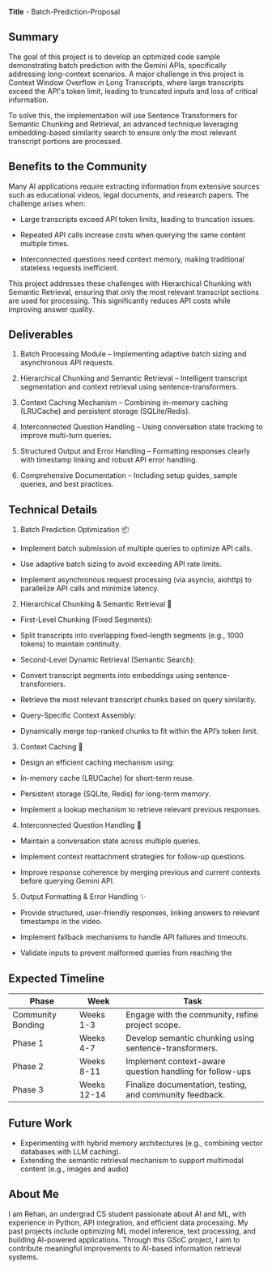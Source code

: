 **Title** - Batch-Prediction-Proposal

## **Summary**  
The goal of this project is to develop an optimized code sample demonstrating batch prediction with the Gemini APIs, specifically addressing long-context scenarios. A major challenge in this project is Context Window Overflow in Long Transcripts, where large transcripts exceed the API's token limit, leading to truncated inputs and loss of critical information.

To solve this, the implementation will use Sentence Transformers for Semantic Chunking and Retrieval, an advanced technique leveraging embedding-based similarity search to ensure only the most relevant transcript portions are processed. 

## **Benefits to the Community**  
Many AI applications require extracting information from extensive sources such as educational videos, legal documents, and research papers. The challenge arises when:

 - Large transcripts exceed API token limits, leading to truncation issues.

 - Repeated API calls increase costs when querying the same content multiple times.

 - Interconnected questions need context memory, making traditional stateless requests inefficient.

This project addresses these challenges with Hierarchical Chunking with Semantic Retrieval, ensuring that only the most relevant transcript sections are used for processing. This significantly reduces API costs while improving answer quality.

## **Deliverables**  
1. Batch Processing Module – Implementing adaptive batch sizing and asynchronous API requests.

2. Hierarchical Chunking and Semantic Retrieval – Intelligent transcript segmentation and context retrieval using sentence-transformers.

3. Context Caching Mechanism – Combining in-memory caching (LRUCache) and persistent storage (SQLite/Redis).

4. Interconnected Question Handling – Using conversation state tracking to improve multi-turn queries.

5. Structured Output and Error Handling – Formatting responses clearly with timestamp linking and robust API error handling.

6. Comprehensive Documentation – Including setup guides, sample queries, and best practices.
   
## **Technical Details**  
1. Batch Prediction Optimization 📦

 - Implement batch submission of multiple queries to optimize API calls.

 - Use adaptive batch sizing to avoid exceeding API rate limits.

 - Implement asynchronous request processing (via asyncio, aiohttp) to parallelize API calls and minimize latency.

2. Hierarchical Chunking & Semantic Retrieval 📏

 - First-Level Chunking (Fixed Segments):

 - Split transcripts into overlapping fixed-length segments (e.g., 1000 tokens) to maintain continuity.

 - Second-Level Dynamic Retrieval (Semantic Search):

 - Convert transcript segments into embeddings using sentence-transformers.

 - Retrieve the most relevant transcript chunks based on query similarity.

 - Query-Specific Context Assembly:

 - Dynamically merge top-ranked chunks to fit within the API’s token limit.

3. Context Caching 💾

 - Design an efficient caching mechanism using:

 - In-memory cache (LRUCache) for short-term reuse.

 - Persistent storage (SQLite, Redis) for long-term memory.

 - Implement a lookup mechanism to retrieve relevant previous responses.

4. Interconnected Question Handling 🔗

 - Maintain a conversation state across multiple queries.

 - Implement context reattachment strategies for follow-up questions.

 - Improve response coherence by merging previous and current contexts before querying Gemini API.

5. Output Formatting & Error Handling ✨

 - Provide structured, user-friendly responses, linking answers to relevant timestamps in the video.

 - Implement fallback mechanisms to handle API failures and timeouts.

 - Validate inputs to prevent malformed queries from reaching the 

## **Expected Timeline**  
| **Phase** | **Week** | **Task** |
|-----------|------------|---------|
| Community Bonding | Weeks 1-3 | Engage with the community, refine project scope. |
| Phase 1 | Weeks 4-7 | Develop semantic chunking using sentence-transformers. |
| Phase 2 | Weeks 8-11 | Implement context-aware question handling for follow-ups |
| Phase 3 | Weeks 12-14 | Finalize documentation, testing, and community feedback. |

## **Future Work**  
- Experimenting with hybrid memory architectures (e.g., combining vector databases with LLM caching).
- Extending the semantic retrieval mechanism to support multimodal content (e.g., images and audio)

## **About Me**
I am Rehan, an undergrad CS student passionate about AI and ML, with experience in Python, API integration, and efficient data processing. My past projects include optimizing ML model inference, text processing, and building AI-powered applications. Through this GSoC project, I aim to contribute meaningful improvements to AI-based information retrieval systems.

